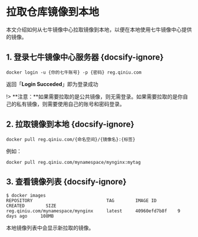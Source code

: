 # 拉取仓库镜像到本地

本文介绍如何从七牛镜像中心拉取镜像到本地，以便在本地使用七牛镜像中心提供的镜像。


## 1. 登录七牛镜像中心服务器 {docsify-ignore}

```
docker login -u {你的七牛账号} -p {密码} reg.qiniu.com
```
返回「**Login Succeded**」即为登录成功

!> **注意：**如果需要拉取的是公共镜像，则无需登录。如果需要拉取的是你自己的私有镜像，则需要使用自己的账号和密码登录。

## 2. 拉取镜像到本地 {docsify-ignore}

```
docker pull reg.qiniu.com/{命名空间}/{镜像名}:{标签}
```
例如：

```
docker pull reg.qiniu.com/mynamespace/mynginx:mytag
```

## 3. 查看镜像列表 {docsify-ignore}

```
$ docker images
REPOSITORY                            TAG        IMAGE ID        CREATED        SIZE
reg.qiniu.com/mynamespace/mynginx     latest     40960efd7b8f    9 days ago     108MB
```
本地镜像列表中会显示新拉取的镜像。
